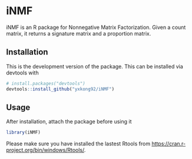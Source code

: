 # iNMF
iNMF is an R package for Nonnegative Matrix Factorization. Given a count matrix, it returns a signature matrix and a proportion matrix. 

Installation
------------

This is the development version of the package. This can be installed via devtools with
``` r
# install.packages("devtools")
devtools::install_github("yxkong92/iNMF")
```

Usage
------------

After installation, attach the package before using it
``` r
library(iNMF)
``` 

Please make sure you have installed the lastest Rtools from https://cran.r-project.org/bin/windows/Rtools/.
